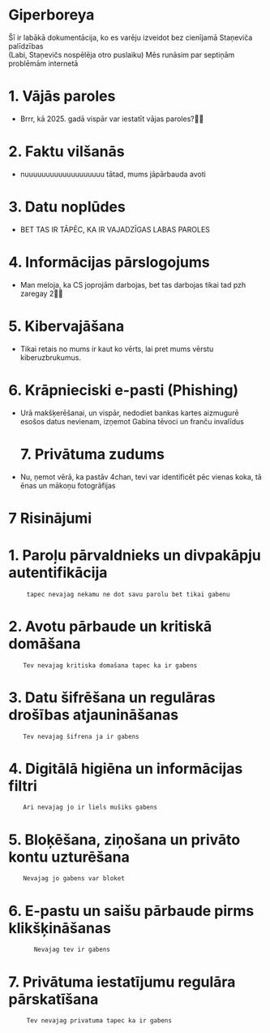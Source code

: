 # Giperboreya
Šī ir labākā dokumentācija, ko es varēju izveidot bez cienījamā Staņeviča palīdzības\
(Labi, Staņevičs nospēlēja otro puslaiku)
Mēs runāsim par septiņām problēmām internetā
# 1.	Vājās paroles
- Brrr, kā 2025. gadā vispār var iestatīt vājas paroles?🥀😒



	

# 2.	Faktu vilšanās
-  nuuuuuuuuuuuuuuuuuuu tātad, mums jāpārbauda avoti
 
# 3. Datu noplūdes
- BET TAS IR TĀPĒC, KA IR VAJADZĪGAS LABAS PAROLES
 
# 4.	Informācijas pārslogojums
- Man meloja, ka CS joprojām darbojas, bet tas darbojas tikai tad pzh zaregay 2🥀🥀
 
# 5. Kibervajāšana
- Tikai retais no mums ir kaut ko vērts, lai pret mums vērstu kiberuzbrukumus.
 
# 6.	Krāpnieciski e-pasti (Phishing)
 - Urā makšķerēšanai, un vispār, nedodiet bankas kartes aizmugurē esošos datus nevienam, izņemot Gabina tēvoci un franču invalīdus
   # 7. Privātuma zudums
- Nu, ņemot vērā, ka pastāv 4chan, tevi var identificēt pēc vienas koka, tā ēnas un mākoņu fotogrāfijas

# 7 Risinājumi
# 1.	Paroļu pārvaldnieks un divpakāpju autentifikācija
         tapec nevajag nekamu ne dot savu parolu bet tikai gabenu
# 2.	Avotu pārbaude un kritiskā domāšana
        Tev nevajag kritiska domašana tapec ka ir gabens

# 3.	Datu šifrēšana un regulāras drošības atjaunināšanas
        Tev nevajag šifrena ja ir gabens
# 4.	Digitālā higiēna un informācijas filtri
        Ari nevajag jo ir liels mušiks gabens

# 5.	Bloķēšana, ziņošana un privāto kontu uzturēšana
        Nevajag jo gabens var bloket
# 6.	E-pastu un saišu pārbaude pirms klikšķināšanas
           Nevajag tev ir gabens

# 7.	Privātuma iestatījumu regulāra pārskatīšana
         Tev nevajag privatuma tapec ka ir gabens

